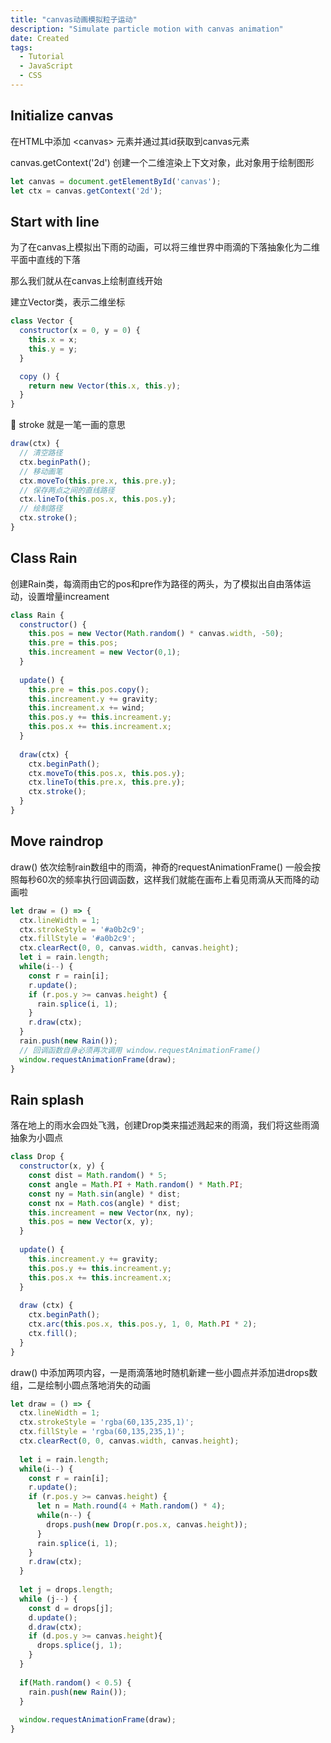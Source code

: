 ```yaml
---
title: "canvas动画模拟粒子运动"
description: "Simulate particle motion with canvas animation"
date: Created
tags: 
  - Tutorial
  - JavaScript
  - CSS
---
```




## Initialize canvas

在HTML中添加 \<canvas> 元素并通过其id获取到canvas元素

canvas.getContext('2d') 创建一个二维渲染上下文对象，此对象用于绘制图形

```javascript
let canvas = document.getElementById('canvas');
let ctx = canvas.getContext('2d');

```



## Start with line

为了在canvas上模拟出下雨的动画，可以将三维世界中雨滴的下落抽象化为二维平面中直线的下落

那么我们就从在canvas上绘制直线开始

建立Vector类，表示二维坐标

```javascript
class Vector {
  constructor(x = 0, y = 0) {
    this.x = x;
    this.y = y;
  }

  copy () {
    return new Vector(this.x, this.y);
  }
}
```

🎨 stroke 就是一笔一画的意思

```javascript
draw(ctx) {
  // 清空路径
  ctx.beginPath();
  // 移动画笔
  ctx.moveTo(this.pre.x, this.pre.y);
  // 保存两点之间的直线路径
  ctx.lineTo(this.pos.x, this.pos.y);
  // 绘制路径
  ctx.stroke();
}
```



## Class Rain&#x20;

创建Rain类，每滴雨由它的pos和pre作为路径的两头，为了模拟出自由落体运动，设置增量increament

```javascript
class Rain {
  constructor() {
    this.pos = new Vector(Math.random() * canvas.width, -50);
    this.pre = this.pos;
    this.increament = new Vector(0,1);
  }
  
  update() {
    this.pre = this.pos.copy();
    this.increament.y += gravity;
    this.increament.x += wind;
    this.pos.y += this.increament.y;
    this.pos.x += this.increament.x;
  }
  
  draw(ctx) {
    ctx.beginPath();
    ctx.moveTo(this.pos.x, this.pos.y);
    ctx.lineTo(this.pre.x, this.pre.y);
    ctx.stroke();
  }
}
```



## Move raindrop&#x20;

draw() 依次绘制rain数组中的雨滴，神奇的requestAnimationFrame() 一般会按照每秒60次的频率执行回调函数，这样我们就能在画布上看见雨滴从天而降的动画啦

```javascript
let draw = () => {
  ctx.lineWidth = 1;
  ctx.strokeStyle = '#a0b2c9';
  ctx.fillStyle = '#a0b2c9';
  ctx.clearRect(0, 0, canvas.width, canvas.height);
  let i = rain.length;
  while(i--) {
    const r = rain[i];
    r.update();
    if (r.pos.y >= canvas.height) {
      rain.splice(i, 1);
    }
    r.draw(ctx);
  }
  rain.push(new Rain());
  // 回调函数自身必须再次调用 window.requestAnimationFrame()
  window.requestAnimationFrame(draw); 
}
```



## Rain splash

落在地上的雨水会四处飞溅，创建Drop类来描述溅起来的雨滴，我们将这些雨滴抽象为小圆点

```javascript
class Drop {
  constructor(x, y) {
    const dist = Math.random() * 5;
    const angle = Math.PI + Math.random() * Math.PI;
    const ny = Math.sin(angle) * dist;
    const nx = Math.cos(angle) * dist;
    this.increament = new Vector(nx, ny);
    this.pos = new Vector(x, y);
  }
  
  update() {
    this.increament.y += gravity;
    this.pos.y += this.increament.y;
    this.pos.x += this.increament.x;
  }
  
  draw (ctx) {
    ctx.beginPath();
    ctx.arc(this.pos.x, this.pos.y, 1, 0, Math.PI * 2);
    ctx.fill();
  }
}
```

draw() 中添加两项内容，一是雨滴落地时随机新建一些小圆点并添加进drops数组，二是绘制小圆点落地消失的动画

```javascript
let draw = () => {
  ctx.lineWidth = 1;
  ctx.strokeStyle = 'rgba(60,135,235,1)';
  ctx.fillStyle = 'rgba(60,135,235,1)';
  ctx.clearRect(0, 0, canvas.width, canvas.height);
  
  let i = rain.length;
  while(i--) {
    const r = rain[i];
    r.update();
    if (r.pos.y >= canvas.height) {
      let n = Math.round(4 + Math.random() * 4);
      while(n--) {
        drops.push(new Drop(r.pos.x, canvas.height));
      }
      rain.splice(i, 1);
    }
    r.draw(ctx);
  }
  
  let j = drops.length;
  while (j--) {
    const d = drops[j];
    d.update();
    d.draw(ctx);
    if (d.pos.y >= canvas.height){
      drops.splice(j, 1);
    }
  }
  
  if(Math.random() < 0.5) {
    rain.push(new Rain());
  }
  
  window.requestAnimationFrame(draw);
}
```

